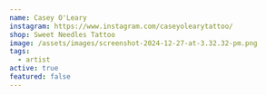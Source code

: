 ```yaml
---
name: Casey O'Leary
instagram: https://www.instagram.com/caseyolearytattoo/
shop: Sweet Needles Tattoo
image: /assets/images/screenshot-2024-12-27-at-3.32.32-pm.png
tags:
  - artist
active: true
featured: false
---
```

